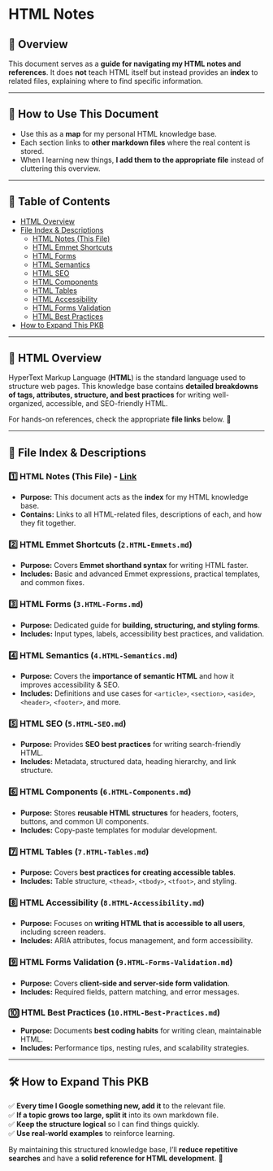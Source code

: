 # HTML Notes

## 📌 Overview

This document serves as a **guide for navigating my HTML notes and references**. It does **not** teach HTML itself but instead provides an **index** to related files, explaining where to find specific information.

---

## 📂 How to Use This Document

- Use this as a **map** for my personal HTML knowledge base.
- Each section links to **other markdown files** where the real content is stored.
- When I learning new things, **I add them to the appropriate file** instead of cluttering this overview.

---

## 📖 Table of Contents

- [HTML Overview](https://github.com/kyleweber-dev/devnotes/blob/main/notes/1.HTML/1.HTML-Notes.md#-html-overview)
- [File Index & Descriptions](https://github.com/kyleweber-dev/devnotes/blob/main/notes/1.HTML/1.HTML-Notes.md#-file-index--descriptions)
  - [HTML Notes (This File)](https://github.com/kyleweber-dev/devnotes/blob/main/notes/1.HTML/1.HTML-Notes.md#1%EF%B8%8F%E2%83%A3-html-notes-this-file)
  - [HTML Emmet Shortcuts](https://github.com/kyleweber-dev/devnotes/blob/main/notes/1.HTML/1.HTML-Notes.md#2%EF%B8%8F%E2%83%A3-html-emmet-shortcuts-2html-emmetsmd)
  - [HTML Forms](https://github.com/kyleweber-dev/devnotes/blob/main/notes/1.HTML/1.HTML-Notes.md#3%EF%B8%8F%E2%83%A3-html-forms-3html-formsmd)
  - [HTML Semantics](https://github.com/kyleweber-dev/devnotes/blob/main/notes/1.HTML/1.HTML-Notes.md#4%EF%B8%8F%E2%83%A3-html-semantics-4html-semanticsmd)
  - [HTML SEO](https://github.com/kyleweber-dev/devnotes/blob/main/notes/1.HTML/1.HTML-Notes.md#5%EF%B8%8F%E2%83%A3-html-seo-5html-seomd)
  - [HTML Components](https://github.com/kyleweber-dev/devnotes/blob/main/notes/1.HTML/1.HTML-Notes.md#6%EF%B8%8F%E2%83%A3-html-components-6html-componentsmd)
  - [HTML Tables](https://github.com/kyleweber-dev/devnotes/blob/main/notes/1.HTML/1.HTML-Notes.md#7%EF%B8%8F%E2%83%A3-html-tables-7html-tablesmd)
  - [HTML Accessibility](https://github.com/kyleweber-dev/devnotes/blob/main/notes/1.HTML/1.HTML-Notes.md#8%EF%B8%8F%E2%83%A3-html-accessibility-8html-accessibilitymd)
  - [HTML Forms Validation](https://github.com/kyleweber-dev/devnotes/blob/main/notes/1.HTML/1.HTML-Notes.md#9%EF%B8%8F%E2%83%A3-html-forms-validation-9html-forms-validationmd)
  - [HTML Best Practices](https://github.com/kyleweber-dev/devnotes/blob/main/notes/1.HTML/1.HTML-Notes.md#-html-best-practices-10html-best-practicesmd)
- [How to Expand This PKB](#how-to-expand-this-pkb)

---

## 📜 HTML Overview

HyperText Markup Language (**HTML**) is the standard language used to structure web pages. This knowledge base contains **detailed breakdowns of tags, attributes, structure, and best practices** for writing well-organized, accessible, and SEO-friendly HTML.

For hands-on references, check the appropriate **file links** below. 📂

---

## 📂 File Index & Descriptions

### **1️⃣ HTML Notes (This File)** - [Link](https://github.com/kyleweber-dev/devnotes/blob/main/notes/1.HTML/1.HTML-Notes.md)

- **Purpose:** This document acts as the **index** for my HTML knowledge base.
- **Contains:** Links to all HTML-related files, descriptions of each, and how they fit together.

### **2️⃣ HTML Emmet Shortcuts (`2.HTML-Emmets.md`)**

- **Purpose:** Covers **Emmet shorthand syntax** for writing HTML faster.
- **Includes:** Basic and advanced Emmet expressions, practical templates, and common fixes.

### **3️⃣ HTML Forms (`3.HTML-Forms.md`)**

- **Purpose:** Dedicated guide for **building, structuring, and styling forms**.
- **Includes:** Input types, labels, accessibility best practices, and validation.

### **4️⃣ HTML Semantics (`4.HTML-Semantics.md`)**

- **Purpose:** Covers the **importance of semantic HTML** and how it improves accessibility & SEO.
- **Includes:** Definitions and use cases for `<article>`, `<section>`, `<aside>`, `<header>`, `<footer>`, and more.

### **5️⃣ HTML SEO (`5.HTML-SEO.md`)**

- **Purpose:** Provides **SEO best practices** for writing search-friendly HTML.
- **Includes:** Metadata, structured data, heading hierarchy, and link structure.

### **6️⃣ HTML Components (`6.HTML-Components.md`)**

- **Purpose:** Stores **reusable HTML structures** for headers, footers, buttons, and common UI components.
- **Includes:** Copy-paste templates for modular development.

### **7️⃣ HTML Tables (`7.HTML-Tables.md`)**

- **Purpose:** Covers **best practices for creating accessible tables**.
- **Includes:** Table structure, `<thead>`, `<tbody>`, `<tfoot>`, and styling.

### **8️⃣ HTML Accessibility (`8.HTML-Accessibility.md`)**

- **Purpose:** Focuses on **writing HTML that is accessible to all users**, including screen readers.
- **Includes:** ARIA attributes, focus management, and form accessibility.

### **9️⃣ HTML Forms Validation (`9.HTML-Forms-Validation.md`)**

- **Purpose:** Covers **client-side and server-side form validation**.
- **Includes:** Required fields, pattern matching, and error messages.

### **🔟 HTML Best Practices (`10.HTML-Best-Practices.md`)**

- **Purpose:** Documents **best coding habits** for writing clean, maintainable HTML.
- **Includes:** Performance tips, nesting rules, and scalability strategies.

---

## 🛠 How to Expand This PKB

✅ **Every time I Google something new, add it** to the relevant file.  
✅ **If a topic grows too large, split it** into its own markdown file.  
✅ **Keep the structure logical** so I can find things quickly.  
✅ **Use real-world examples** to reinforce learning.

By maintaining this structured knowledge base, I’ll **reduce repetitive searches** and have a **solid reference for HTML development**. 🚀

